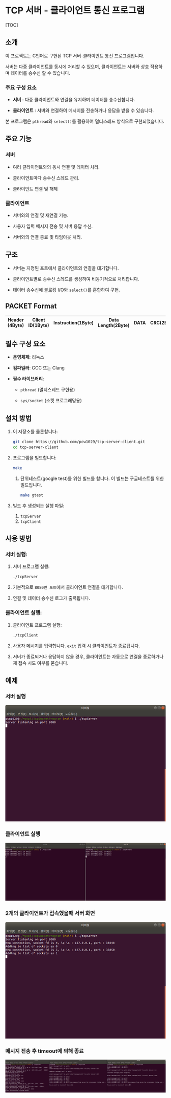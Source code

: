 # TCP 서버 - 클라이언트 통신 프로그램
[TOC]

## 소개

이 프로젝트는 C언어로 구현된 TCP 서버-클라이언트 통신 프로그램입니다. 

서버는 다중 클라이언트를 동시에 처리할 수 있으며, 클라이언트는 서버와 상호 작용하며 데이터를 송수신 할 수 있습니다.



### 주요 구성 요소

* **서버** : 다중 클라이언트와 연결을 유지하며 데이터를 송수신합니다.

* **클라이언트** : 서버와 연결하여 메시지를 전송하거나 응답을 받을 수 있습니다.

본 프로그램은 `pthread`와 `select()`를 활용하여 멀티스레드 방식으로 구현되었습니다.



## 주요 기능

### 서버

- 여러 클라이언트와의 동시 연결 및 데이터 처리.

- 클라이언트마다 송수신 스레드 관리.

- 클라이언트 연결 및 해제

  

### 클라이언트

- 서버와의 연결 및 재연결 기능.

- 사용자 입력 메시지 전송 및 서버 응답 수신.

- 서버와의 연결 종료 및 타임아웃 처리.

  

## 구조

* 서버는 지정된 포트에서 클라이언트의 연결을 대기합니다.

* 클라이언트별로 송수신 스레드를 생성하여 비동기적으로 처리합니다.

* 데이터 송수신에 블로킹 I/O와 `select()`를 혼합하여 구현.



## PACKET Format

| Header (4Byte) | Client ID(1Byte) | Instruction(1Byte) | Data Length(2Byte) | DATA | CRC(2Byte) |
| -------------- | ---------------- | ------------------ | ------------------ | ---- | ---------- |





## 필수 구성 요소

* **운영체제**: 리눅스

* **컴파일러**: GCC 또는 Clang

* **필수 라이브러리**:

  - `pthread` (멀티스레드 구현용)

  - `sys/socket` (소켓 프로그래밍용)



## 설치 방법

1. 이 저장소를 클론합니다:

   ```bash
   git clone https://github.com/pcw1029/tcp-server-client.git
   cd tcp-server-client
   ```

   

2. 프로그램을 빌드합니다:

   ```bash
   make
   ```

   1. 단위테스트(google test)를 위한 빌드를 합니다. 이 빌드는 구글테스트를 위한 빌드입니다. 

      ```bash
      make gtest
      ```

      

3. 빌드 후 생성되는 실행 파일:

   1. `tcpServer`
   2. `tcpClient`

   

## 사용 방법

### 서버 실행:

1. 서버 프로그램 실행:

   ```bash
   ./tcpServer
   ```

2. 기본적으로 `8080번 포트`에서 클라이언트 연결을 대기합니다.

3. 연결 및 데이터 송수신 로그가 출력됩니다.

   

### 클라이언트 실행:

1. 클라이언트 프로그램 실행:

   ```bash
   ./tcpClient
   ```

2. 사용자 메시지를 입력합니다. `exit` 입력 시 클라이언트가 종료됩니다.

3. 서버가 종료되거나 응답하지 않을 경우, 클라이언트는 자동으로 연결을 종료하거나 재 접속 시도 여부를 묻습니다.



## 예제

### 서버 실행

![server1](images/server1.png)



### 클라이언트 실행

![client1](images/client1.png)



### 2개의 클라이언트가 접속했을때 서버 화면

![server2](images/server2.png)



### 메시지 전송 후 timeout에 의해 종료

![serverAndClient](images/serverAndClient.png)
